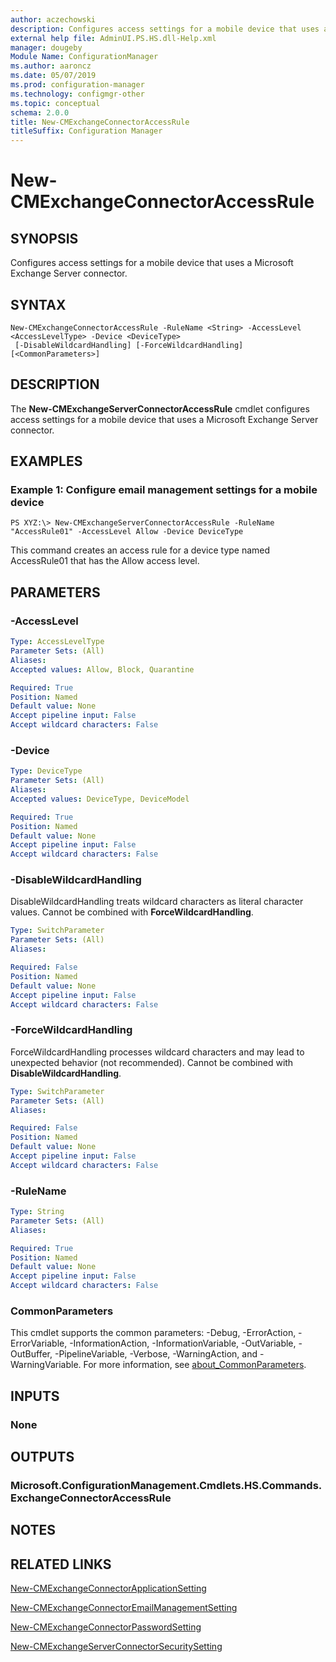 ```yaml
---
author: aczechowski
description: Configures access settings for a mobile device that uses a Microsoft Exchange Server connector.
external help file: AdminUI.PS.HS.dll-Help.xml
manager: dougeby
Module Name: ConfigurationManager
ms.author: aaroncz
ms.date: 05/07/2019
ms.prod: configuration-manager
ms.technology: configmgr-other
ms.topic: conceptual
schema: 2.0.0
title: New-CMExchangeConnectorAccessRule
titleSuffix: Configuration Manager
---
```


# New-CMExchangeConnectorAccessRule

## SYNOPSIS
Configures access settings for a mobile device that uses a Microsoft Exchange Server connector.

## SYNTAX

```
New-CMExchangeConnectorAccessRule -RuleName <String> -AccessLevel <AccessLevelType> -Device <DeviceType>
 [-DisableWildcardHandling] [-ForceWildcardHandling] [<CommonParameters>]
```

## DESCRIPTION
The **New-CMExchangeServerConnectorAccessRule** cmdlet configures access settings for a mobile device that uses a Microsoft Exchange Server connector.

## EXAMPLES

### Example 1: Configure email management settings for a mobile device
```
PS XYZ:\> New-CMExchangeServerConnectorAccessRule -RuleName "AccessRule01" -AccessLevel Allow -Device DeviceType
```

This command creates an access rule for a device type named AccessRule01 that has the Allow access level.

## PARAMETERS

### -AccessLevel
```yaml
Type: AccessLevelType
Parameter Sets: (All)
Aliases:
Accepted values: Allow, Block, Quarantine

Required: True
Position: Named
Default value: None
Accept pipeline input: False
Accept wildcard characters: False
```

### -Device
```yaml
Type: DeviceType
Parameter Sets: (All)
Aliases:
Accepted values: DeviceType, DeviceModel

Required: True
Position: Named
Default value: None
Accept pipeline input: False
Accept wildcard characters: False
```

### -DisableWildcardHandling
DisableWildcardHandling treats wildcard characters as literal character values. Cannot be combined with **ForceWildcardHandling**.

```yaml
Type: SwitchParameter
Parameter Sets: (All)
Aliases:

Required: False
Position: Named
Default value: None
Accept pipeline input: False
Accept wildcard characters: False
```

### -ForceWildcardHandling
ForceWildcardHandling processes wildcard characters and may lead to unexpected behavior (not recommended). Cannot be combined with **DisableWildcardHandling**.

```yaml
Type: SwitchParameter
Parameter Sets: (All)
Aliases:

Required: False
Position: Named
Default value: None
Accept pipeline input: False
Accept wildcard characters: False
```

### -RuleName
```yaml
Type: String
Parameter Sets: (All)
Aliases:

Required: True
Position: Named
Default value: None
Accept pipeline input: False
Accept wildcard characters: False
```

### CommonParameters
This cmdlet supports the common parameters: -Debug, -ErrorAction, -ErrorVariable, -InformationAction, -InformationVariable, -OutVariable, -OutBuffer, -PipelineVariable, -Verbose, -WarningAction, and -WarningVariable. For more information, see [about_CommonParameters](http://go.microsoft.com/fwlink/?LinkID=113216).

## INPUTS

### None

## OUTPUTS

### Microsoft.ConfigurationManagement.Cmdlets.HS.Commands.ExchangeConnectorAccessRule

## NOTES

## RELATED LINKS

[New-CMExchangeConnectorApplicationSetting](New-CMExchangeConnectorApplicationSetting.md)

[New-CMExchangeConnectorEmailManagementSetting](New-CMExchangeConnectorEmailManagementSetting.md)

[New-CMExchangeConnectorPasswordSetting](New-CMExchangeConnectorPasswordSetting.md)

[New-CMExchangeServerConnectorSecuritySetting](New-CMExchangeConnectorSecuritySetting.md)
